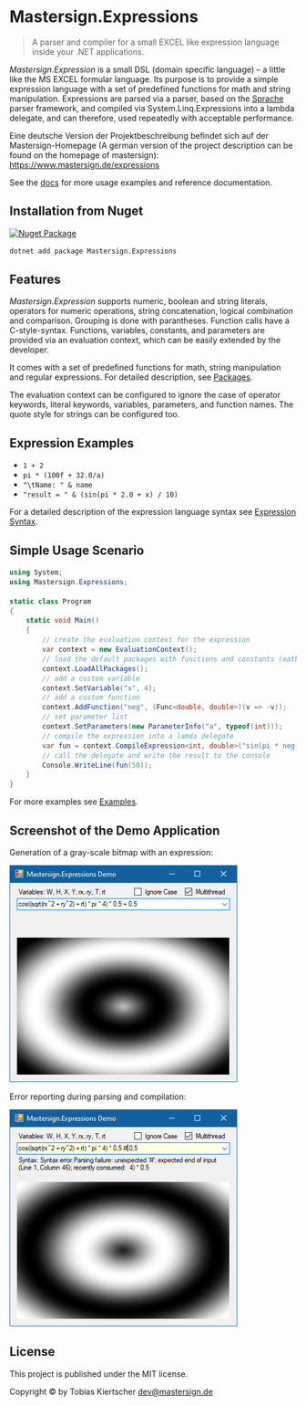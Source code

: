 # Mastersign.Expressions

> A parser and compiler for a small EXCEL like expression language inside your .NET applications.

_Mastersign.Expression_ is a small DSL (domain specific language) – a little like the MS EXCEL formular language.
Its purpose is to provide a simple expression language
with a set of predefined functions for math and string manipulation.
Expressions are parsed via a parser, based on the [Sprache](https://github.com/sprache) parser framework,
and compiled via System.Linq.Expressions into a lambda delegate, and can therefore,
used repeatedly with acceptable performance.

Eine deutsche Version der Projektbeschreibung befindet sich auf der Mastersign-Homepage
(A german version of the project description can be found on the homepage of mastersign):
<https://www.mastersign.de/expressions>

See the [docs](docs/README.md) for more usage examples and reference documentation.

## Installation from Nuget

[![Nuget Package](https://img.shields.io/nuget/v/Mastersign.Expressions.svg?style=flat)](https://www.nuget.org/packages/Mastersign.Expressions/)

```sh
dotnet add package Mastersign.Expressions
```

## Features

_Mastersign.Expression_ supports numeric, boolean and string literals,
operators for numeric operations, string concatenation, logical combination and comparison.
Grouping is done with parantheses. Function calls have a C-style-syntax.
Functions, variables, constants, and parameters are provided via an evaluation context,
which can be easily extended by the developer.

It comes with a set of predefined functions for math, string manipulation and regular expressions.
For detailed description, see [Packages](docs/Packages.md).

The evaluation context can be configured to ignore the case of operator keywords,
literal keywords, variables, parameters, and function names.
The quote style for strings can be configured too.

## Expression Examples

* `1 + 2`
* `pi * (100f + 32.0/a)`
* `"\tName: " & name`
* `"result = " & (sin(pi * 2.0 + x) / 10)`

For a detailed description of the expression language syntax see [Expression Syntax](docs/Expression%20Syntax.md).

## Simple Usage Scenario

```csharp
using System;
using Mastersign.Expressions;

static class Program
{
    static void Main()
    {
        // create the evaluation context for the expression
        var context = new EvaluationContext();
        // load the default packages with functions and constants (math, string, ...)
        context.LoadAllPackages();
        // add a custom variable
        context.SetVariable("x", 4);
        // add a custom function
        context.AddFunction("neg", (Func<double, double>)(v => -v));
        // set parameter list
        context.SetParameters(new ParameterInfo("a", typeof(int)));
        // compile the expression into a lamda delegate
        var fun = context.CompileExpression<int, double>("sin(pi * neg(10 + x)) + a");
        // call the delegate and write the result to the console
        Console.WriteLine(fun(50));
    }
}
```

For more examples see [Examples](docs/Example.md).

## Screenshot of the Demo Application

Generation of a gray-scale bitmap with an expression:

![Mastersign.Expressions Demo Screenshot](docs/demo-screenshot.png)

Error reporting during parsing and compilation:

![Mastersign.Expressions Error Demo Screenshot](docs/demo-screenshot-error.png)

## License

This project is published under the MIT license.

Copyright &copy; by Tobias Kiertscher <dev@mastersign.de>
